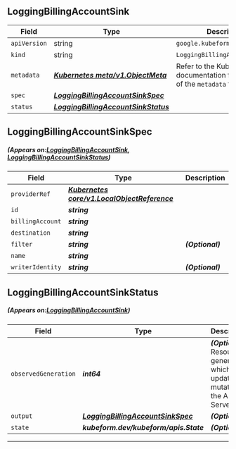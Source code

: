 ## LoggingBillingAccountSink
| Field | Type | Description |
| ------ | ----- | ----------- |
| `apiVersion` | string | `google.kubeform.com/v1alpha1` |
|    `kind` | string | `LoggingBillingAccountSink` |
| `metadata` | ***[Kubernetes meta/v1.ObjectMeta](https://kubernetes.io/docs/reference/generated/kubernetes-api/v1.13/#objectmeta-v1-meta)***|Refer to the Kubernetes API documentation for the fields of the `metadata` field.|
| `spec` | ***[LoggingBillingAccountSinkSpec](#LoggingBillingAccountSinkSpec)***||
| `status` | ***[LoggingBillingAccountSinkStatus](#LoggingBillingAccountSinkStatus)***||
## LoggingBillingAccountSinkSpec
##### (Appears on:[LoggingBillingAccountSink](#LoggingBillingAccountSink), [LoggingBillingAccountSinkStatus](#LoggingBillingAccountSinkStatus))
| Field | Type | Description |
| ------ | ----- | ----------- |
| `providerRef` | ***[Kubernetes core/v1.LocalObjectReference](https://kubernetes.io/docs/reference/generated/kubernetes-api/v1.13/#localobjectreference-v1-core)***||
| `id` | ***string***||
| `billingAccount` | ***string***||
| `destination` | ***string***||
| `filter` | ***string***| ***(Optional)*** |
| `name` | ***string***||
| `writerIdentity` | ***string***| ***(Optional)*** |
## LoggingBillingAccountSinkStatus
##### (Appears on:[LoggingBillingAccountSink](#LoggingBillingAccountSink))
| Field | Type | Description |
| ------ | ----- | ----------- |
| `observedGeneration` | ***int64***| ***(Optional)*** Resource generation, which is updated on mutation by the API Server.|
| `output` | ***[LoggingBillingAccountSinkSpec](#LoggingBillingAccountSinkSpec)***| ***(Optional)*** |
| `state` | ***kubeform.dev/kubeform/apis.State***| ***(Optional)*** |
---
